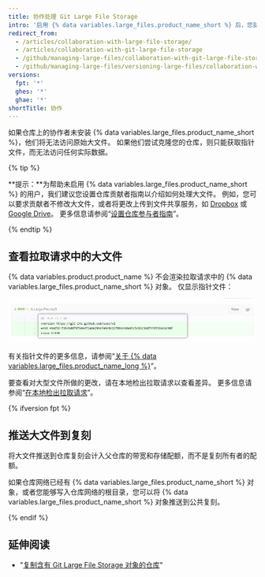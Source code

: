 ```yaml
---
title: 协作处理 Git Large File Storage
intro: '启用 {% data variables.large_files.product_name_short %} 后，您就可以像使用 Git 管理的任何文件一样获取、修改和推送大文件。 但是，没有 {% data variables.large_files.product_name_short %} 的用户将经历不同的工作流程。'
redirect_from:
  - /articles/collaboration-with-large-file-storage/
  - /articles/collaboration-with-git-large-file-storage
  - /github/managing-large-files/collaboration-with-git-large-file-storage
  - /github/managing-large-files/versioning-large-files/collaboration-with-git-large-file-storage
versions:
  fpt: '*'
  ghes: '*'
  ghae: '*'
shortTitle: 协作
---
```


如果仓库上的协作者未安装 {% data variables.large_files.product_name_short %}，他们将无法访问原始大文件。 如果他们尝试克隆您的仓库，则只能获取指针文件，而无法访问任何实际数据。

{% tip %}

**提示：**为帮助未启用 {% data variables.large_files.product_name_short %} 的用户，我们建议您设置仓库贡献者指南以介绍如何处理大文件。 例如，您可以要求贡献者不修改大文件，或者将更改上传到文件共享服务，如 [Dropbox](http://www.dropbox.com/) 或 <a href="https://drive.google.com/" data-proofer-ignore>Google Drive</a>。 更多信息请参阅“[设置仓库参与者指南](/communities/setting-up-your-project-for-healthy-contributions/setting-guidelines-for-repository-contributors)”。

{% endtip %}

## 查看拉取请求中的大文件

{% data variables.product.product_name %} 不会渲染拉取请求中的 {% data variables.large_files.product_name_short %} 对象。 仅显示指针文件：

![大文件的示例 PR](/assets/images/help/large_files/large_files_pr.png)

有关指针文件的更多信息，请参阅“[关于 {% data variables.large_files.product_name_long %}](/github/managing-large-files/about-git-large-file-storage#pointer-file-format)”。

要查看对大型文件所做的更改，请在本地检出拉取请求以查看差异。 更多信息请参阅“[在本地检出拉取请求](/github/collaborating-with-issues-and-pull-requests/checking-out-pull-requests-locally)”。

{% ifversion fpt %}

## 推送大文件到复刻

将大文件推送到仓库复刻会计入父仓库的带宽和存储配额，而不是复刻所有者的配额。

如果仓库网络已经有 {% data variables.large_files.product_name_short %} 对象，或者您能够写入仓库网络的根目录，您可以将 {% data variables.large_files.product_name_short %} 对象推送到公共复刻。

{% endif %}

## 延伸阅读

- "[复制含有 Git Large File Storage 对象的仓库](/articles/duplicating-a-repository/#mirroring-a-repository-that-contains-git-large-file-storage-objects)"
